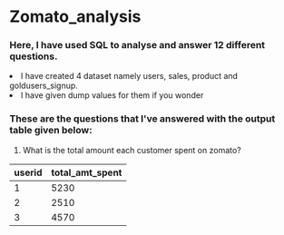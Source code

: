 # Zomato_analysis

### Here, I have used SQL to analyse and answer 12 different questions.
<li> I have created 4 dataset namely users, sales, product and goldusers_signup. </li>
<li> I have given dump values for them if you wonder </li>

### These are the questions that I've answered with the output table given below:
1. What is the total amount each customer spent on zomato?

| userid        | total_amt_spent  |
| ------------- | ---------------- |
| 1             | 5230             |
| 2             | 2510             |
| 3             | 4570             |
